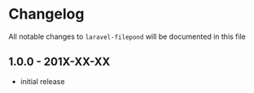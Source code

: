 # Changelog

All notable changes to `laravel-filepond` will be documented in this file

## 1.0.0 - 201X-XX-XX

- initial release
